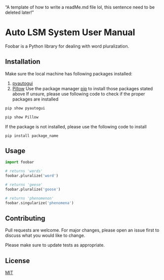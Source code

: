 “A template of how to write a readMe.md file lol, this sentence need to be deleted later!”

# Auto LSM System User Manual

Foobar is a Python library for dealing with word pluralization.

## Installation
Make sure the local machine has following packages installed:
1. [pyautogui](https://pyautogui.readthedocs.io/en/latest/)
2. [Pillow](https://pypi.org/project/pillow/)
Use the package manager [pip](https://pip.pypa.io/en/stable/) to install those packages stated above
If unsure, please use following code to check if the proper packages are installed
```bash
pip show pyautogui
```
```bash
pip show Pillow
```
If the package is not installed, please use the following code to install
```
pip install package_name
```

## Usage

```python
import foobar

# returns 'words'
foobar.pluralize('word')

# returns 'geese'
foobar.pluralize('goose')

# returns 'phenomenon'
foobar.singularize('phenomena')
```

## Contributing

Pull requests are welcome. For major changes, please open an issue first
to discuss what you would like to change.

Please make sure to update tests as appropriate.

## License

[MIT](https://choosealicense.com/licenses/mit/)
